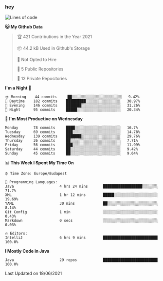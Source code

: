 ### hey

<!--START_SECTION:waka-->
![Lines of code](https://img.shields.io/badge/From%20Hello%20World%20I%27ve%20Written-46912%20lines%20of%20code-blue)

**🐱 My Github Data** 

> 🏆 421 Contributions in the Year 2021
 > 
> 📦 44.2 kB Used in Github's Storage 
 > 
> 🚫 Not Opted to Hire
 > 
> 📜 5 Public Repositories 
 > 
> 🔑 12 Private Repositories  
 > 
**I'm a Night 🦉** 

```text
🌞 Morning    44 commits     ██░░░░░░░░░░░░░░░░░░░░░░░   9.42% 
🌆 Daytime    182 commits    █████████░░░░░░░░░░░░░░░░   38.97% 
🌃 Evening    146 commits    ███████░░░░░░░░░░░░░░░░░░   31.26% 
🌙 Night      95 commits     █████░░░░░░░░░░░░░░░░░░░░   20.34%

```
📅 **I'm Most Productive on Wednesday** 

```text
Monday       78 commits     ████░░░░░░░░░░░░░░░░░░░░░   16.7% 
Tuesday      69 commits     ███░░░░░░░░░░░░░░░░░░░░░░   14.78% 
Wednesday    139 commits    ███████░░░░░░░░░░░░░░░░░░   29.76% 
Thursday     36 commits     ██░░░░░░░░░░░░░░░░░░░░░░░   7.71% 
Friday       56 commits     ███░░░░░░░░░░░░░░░░░░░░░░   11.99% 
Saturday     44 commits     ██░░░░░░░░░░░░░░░░░░░░░░░   9.42% 
Sunday       45 commits     ██░░░░░░░░░░░░░░░░░░░░░░░   9.64%

```


📊 **This Week I Spent My Time On** 

```text
⌚︎ Time Zone: Europe/Budapest

💬 Programming Languages: 
Java                     4 hrs 24 mins       ██████████████████░░░░░░░   71.7% 
XML                      1 hr 12 mins        █████░░░░░░░░░░░░░░░░░░░░   19.69% 
YAML                     30 mins             ██░░░░░░░░░░░░░░░░░░░░░░░   8.14% 
Git Config               1 min               ░░░░░░░░░░░░░░░░░░░░░░░░░   0.43% 
Markdown                 0 secs              ░░░░░░░░░░░░░░░░░░░░░░░░░   0.03%

🔥 Editors: 
IntelliJ                 6 hrs 9 mins        █████████████████████████   100.0%

```

**I Mostly Code in Java** 

```text
Java                     29 repos            █████████████████████████   100.0%

```



 Last Updated on 18/06/2021
<!--END_SECTION:waka-->
